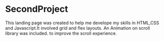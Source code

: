 # SecondProject
This landing page was created to help me develope my skills in HTML,CSS and Javascript.It involved grid and flex layouts. An Animation on scroll library was included. to improve the scroll experience.
